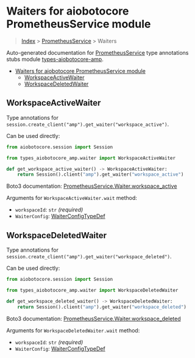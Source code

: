 <a id="waiters-for-aiobotocore-prometheusservice-module"></a>

# Waiters for aiobotocore PrometheusService module

> [Index](..) > [PrometheusService](.) > Waiters

Auto-generated documentation for
[PrometheusService](https://boto3.amazonaws.com/v1/documentation/api/latest/reference/services/amp.html#PrometheusService)
type annotations stubs module
[types-aiobotocore-amp](https://pypi.org/project/types-aiobotocore-amp/).

- [Waiters for aiobotocore PrometheusService module](#waiters-for-aiobotocore-prometheusservice-module)
  - [WorkspaceActiveWaiter](#workspaceactivewaiter)
  - [WorkspaceDeletedWaiter](#workspacedeletedwaiter)

<a id="workspaceactivewaiter"></a>

## WorkspaceActiveWaiter

Type annotations for
`session.create_client("amp").get_waiter("workspace_active")`.

Can be used directly:

```python
from aiobotocore.session import Session

from types_aiobotocore_amp.waiter import WorkspaceActiveWaiter

def get_workspace_active_waiter() -> WorkspaceActiveWaiter:
    return Session().client("amp").get_waiter("workspace_active")
```

Boto3 documentation:
[PrometheusService.Waiter.workspace_active](https://boto3.amazonaws.com/v1/documentation/api/latest/reference/services/amp.html#PrometheusService.Waiter.WorkspaceActive)

Arguments for `WorkspaceActiveWaiter.wait` method:

- `workspaceId`: `str` *(required)*
- `WaiterConfig`: [WaiterConfigTypeDef](./type_defs.md#waiterconfigtypedef)

<a id="workspacedeletedwaiter"></a>

## WorkspaceDeletedWaiter

Type annotations for
`session.create_client("amp").get_waiter("workspace_deleted")`.

Can be used directly:

```python
from aiobotocore.session import Session

from types_aiobotocore_amp.waiter import WorkspaceDeletedWaiter

def get_workspace_deleted_waiter() -> WorkspaceDeletedWaiter:
    return Session().client("amp").get_waiter("workspace_deleted")
```

Boto3 documentation:
[PrometheusService.Waiter.workspace_deleted](https://boto3.amazonaws.com/v1/documentation/api/latest/reference/services/amp.html#PrometheusService.Waiter.WorkspaceDeleted)

Arguments for `WorkspaceDeletedWaiter.wait` method:

- `workspaceId`: `str` *(required)*
- `WaiterConfig`: [WaiterConfigTypeDef](./type_defs.md#waiterconfigtypedef)
